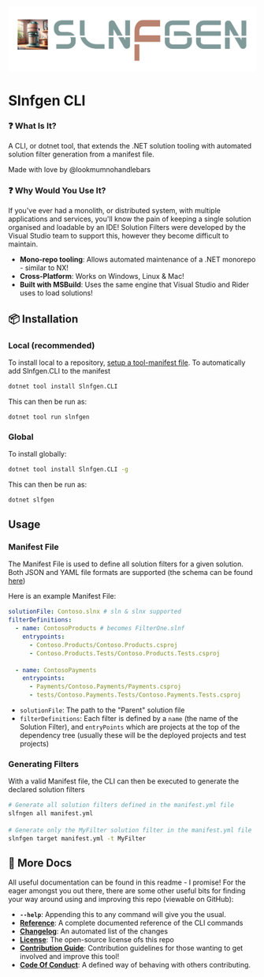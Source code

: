 ![Slnfgen](./docs/assets/slnfgen-logo.png)

# Slnfgen CLI

### ❓ What Is It?

A CLI, or dotnet tool, that extends the .NET solution tooling with automated solution filter generation from a manifest file.

Made with love by @lookmumnohandlebars

### ❓ Why Would You Use It?

If you've ever had a monolith, or distributed system, with multiple applications and services, you'll know the pain of keeping a single solution organised and loadable by an IDE! Solution Filters were developed by the Visual Studio team to support this, however they become difficult to maintain.

- **Mono-repo tooling**: Allows automated maintenance of a .NET monorepo - similar to NX!
- **Cross-Platform**: Works on Windows, Linux & Mac!
- **Built with MSBuild**: Uses the same engine that Visual Studio and Rider uses to load solutions!

## 📦 Installation

### Local (recommended)

To install local to a repository, [setup a tool-manifest file](https://learn.microsoft.com/en-us/dotnet/core/tools/local-tools-how-to-use#create-a-manifest-file). To automatically add Slnfgen.CLI to the manifest

```bash
dotnet tool install Slnfgen.CLI
```

This can then be run as:

```
dotnet tool run slnfgen
```

### Global

To install globally:

```bash
dotnet tool install Slnfgen.CLI -g
```

This can then be run as:

```bash
dotnet slfgen
```

## Usage

### Manifest File

The Manifest File is used to define all solution filters for a given solution. Both JSON and YAML file formats are supported (the schema can be found [here](./schema/manifest-file.schema.json))

Here is an example Manifest File:

```yml
solutionFile: Contoso.slnx # sln & slnx supported
filterDefinitions:
  - name: ContosoProducts # becomes FilterOne.slnf
    entrypoints:
      - Contoso.Products/Contoso.Products.csproj
      - Contoso.Products.Tests/Contoso.Products.Tests.csproj

  - name: ContosoPayments
    entrypoints:
      - Payments/Contoso.Payments/Payments.csproj
      - tests/Contoso.Payments.Tests/Contoso.Payments.Tests.csproj
```

- `solutionFile`: The path to the "Parent" solution file
- `filterDefinitions`: Each filter is defined by a `name` (the name of the Solution Filter), and `entryPoints` which are projects at the top of the dependency tree (usually these will be the deployed projects and test projects)

### Generating Filters

With a valid Manifest file, the CLI can then be executed to generate the declared solution filters

```bash
# Generate all solution filters defined in the manifest.yml file
slfngen all manifest.yml

# Generate only the MyFilter solution filter in the manifest.yml file
slnfgen target manifest.yml -t MyFilter
```

## 📑 More Docs

All useful documentation can be found in this readme - I promise! For the eager amongst you out there, there are some other useful bits for finding your way around using and improving this repo (viewable on GitHub):

- **`--help`**: Appending this to any command will give you the usual.
- [**Reference**](./docs/reference.md): A complete documented reference of the CLI commands
- [**Changelog**](./docs/CHANGELOG.md): An automated list of the changes
- [**License**](./docs/LICENSE): The open-source license ofs this repo
- [**Contribution Guide**](./docs/CONTRIBUTING.md): Contribution guidelines for those wanting to get involved and improve this tool!
- [**Code Of Conduct**](./docs/CODE_OF_CONDUCT.md): A defined way of behaving with others contributing.
